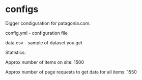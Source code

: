 # configs
Digger condiguration for patagonia.com.

config.yml - configuration file

data.csv - sample of dataset you get

Statistics:

Approx number of items on site: 1500

Approx number of page requests to get data for all items: 1550

